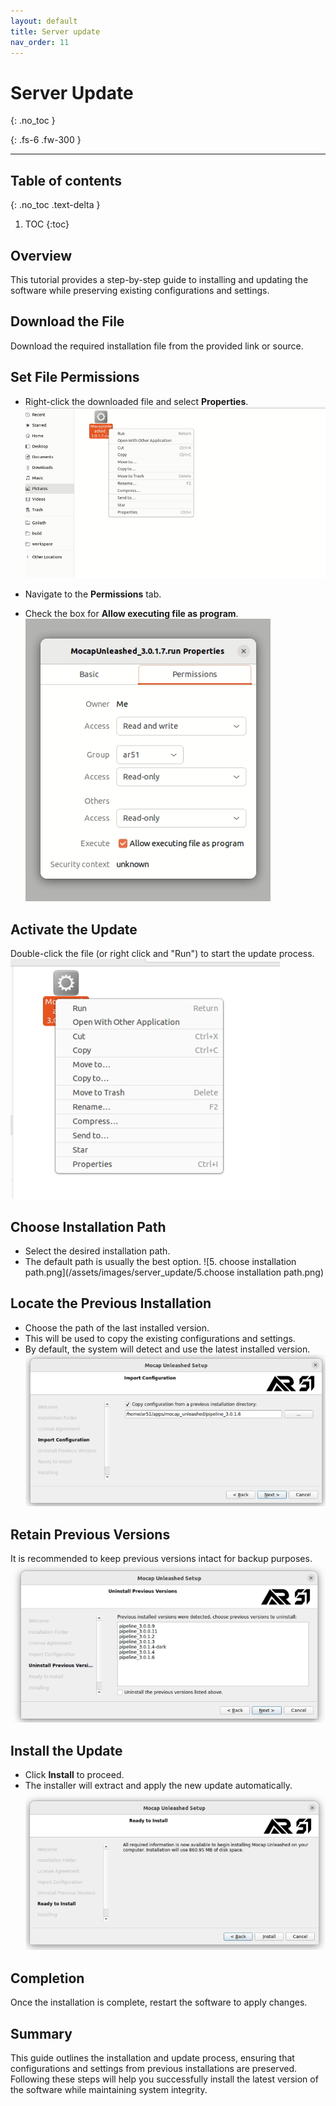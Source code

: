 ```yaml
---
layout: default
title: Server update
nav_order: 11
---
```



# Server Update
{: .no_toc }

{: .fs-6 .fw-300 }



---
## Table of contents
{: .no_toc .text-delta }

1. TOC
{:toc}


## Overview
This tutorial provides a step-by-step guide to installing and updating the software while preserving existing configurations and settings.


## Download the File
Download the required installation file from the provided link or source.

## Set File Permissions
* Right-click the downloaded file and select **Properties**.
![2.right_click_file.png](/assets/images/server_update/2.right_click_file.png)

* Navigate to the **Permissions** tab.
* Check the box for **Allow executing file as program**.
![3.add_execute_permissions.png](/assets/images/server_update/3.add_execute_permissions.png)

## Activate the Update

Double-click the file (or right click and "Run") to start the update process.
![10.run.png](/assets/images/server_update/10.run.png)

## Choose Installation Path
* Select the desired installation path.
* The default path is usually the best option.
![5. choose installation path.png](/assets/images/server_update/5.choose installation path.png)


## Locate the Previous Installation
* Choose the path of the last installed version.
* This will be used to copy the existing configurations and settings.
* By default, the system will detect and use the latest installed version.
![6.choose_the_last_install_path.png](/assets/images/server_update/6.choose_the_last_install_path.png)

## Retain Previous Versions
It is recommended to keep previous versions intact for backup purposes.
![7.previous_versions.png](/assets/images/server_update/7.previous_versions.png)

##  Install the Update
* Click **Install** to proceed.
* The installer will extract and apply the new update automatically.
![8.install.png](/assets/images/server_update/8.install.png)

## Completion
Once the installation is complete, restart the software to apply changes.

## Summary
This guide outlines the installation and update process, ensuring that configurations and settings from previous installations are preserved. Following these steps will help you successfully install the latest version of the software while maintaining system integrity.

